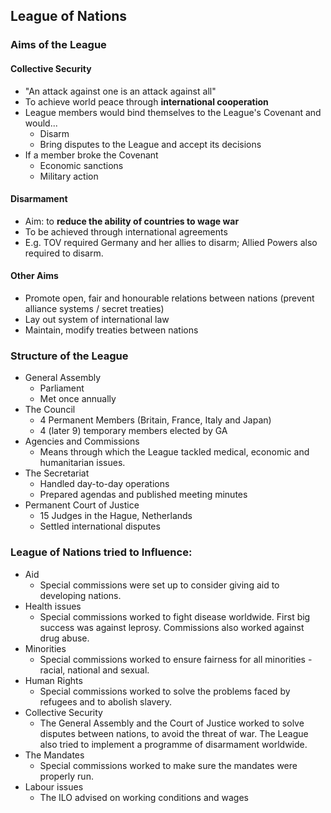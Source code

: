 ## League of Nations


### Aims of the League


#### Collective Security


- "An attack against one is an attack against all"
- To achieve world peace through __international cooperation__
- League members would bind themselves to the League's Covenant and would...
    * Disarm
    * Bring disputes to the League and accept its decisions
- If a member broke the Covenant
    * Economic sanctions
    * Military action

#### Disarmament


- Aim: to __reduce the ability of countries to wage war__
- To be achieved through international agreements
- E.g. TOV required Germany and her allies to disarm; Allied Powers also required to disarm.

#### Other Aims


- Promote open, fair and honourable relations between nations (prevent alliance systems / secret treaties)
- Lay out system of international law
- Maintain, modify treaties between nations

### Structure of the League


- General Assembly
    * Parliament
    * Met once annually
- The Council
    * 4 Permanent Members (Britain, France, Italy and Japan)
    * 4 (later 9) temporary members elected by GA
- Agencies and Commissions
    * Means through which the League tackled medical, economic and humanitarian issues.
- The Secretariat
    * Handled day-to-day operations
    * Prepared agendas and published meeting minutes
- Permanent Court of Justice
    * 15 Judges in the Hague, Netherlands
    * Settled international disputes

### League of Nations tried to Influence:


- Aid
    * Special commissions were set up to consider giving aid to developing nations.
- Health issues
    * Special commissions worked to fight disease worldwide. First big success was against leprosy. Commissions also worked against drug abuse.
- Minorities
    * Special commissions worked to ensure fairness for all minorities - racial, national and sexual.
- Human Rights
    * Special commissions worked to solve the problems faced by refugees and to abolish slavery.
- Collective Security
    * The General Assembly and the Court of Justice worked to solve disputes between nations, to avoid the threat of war. The League also tried to implement a programme of disarmament worldwide.
- The Mandates
    * Special commissions worked to make sure the mandates were properly run.
- Labour issues
    * The ILO advised on working conditions and wages

